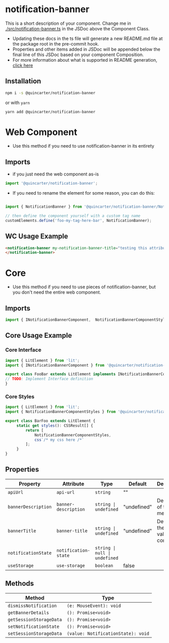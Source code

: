 # notification-banner

This is a short description of your component. Change me in [./src/notification-banner.ts](./src/notification-banner.ts#L6-42) in the JSDoc above the Component Class.

* Updating these docs in the ts file will generate a new README.md file at the package root in the pre-commit hook.
* Properties and other items added in JSDoc will be appended below the final line of this JSDoc based on your component Composition.
* For more information about what is supported in README generation, [click here](https://github.com/runem/web-component-analyzer)

## Installation
```bash
npm i -s @quincarter/notification-banner
```
or with `yarn`
```bash
yarn add @quincarter/notification-banner
```

# Web Component
* Use this method if you need to use notification-banner in its entirety
## Imports
* if you just need the web component as-is
```javascript
import '@quincarter/notification-banner';
```
* If you need to rename the element for some reason, you can do this:
```javascript

import { NotificationBanner } from '@quincarter/notification-banner/NotificationBanner';

// then define the component yourself with a custom tag name
customElements.define('foo-my-tag-here-bar', NotificationBanner);

```

## WC Usage Example
```html
<notification-banner my-notification-banner-title="testing this attribute works">
</notification-banner>
```

# Core
* Use this method if you need to use pieces of notification-banner, but you don't need the entire web component.
## Imports
```typescript
import { INotificationBannerComponent,  NotificationBannerComponentStyles } from '@quincarter/notification-banner/CoreNotificationBannerComponent';
```

## Core Usage Example
### Core Interface
```typescript
import { LitElement } from 'lit';
import { INotificationBannerComponent } from '@quincarter/notification-banner/CoreNotificationBannerComponent';

export class FooBar extends LitElement implements INotificationBannerComponent {
// TODO: Implement Interface definition
}
```

### Core Styles
```typescript
import { LitElement } from 'lit';
import { NotificationBannerComponentStyles } from '@quincarter/notification-banner/CoreNotificationBannerComponent';

export class BarFoo extends LitElement {
     static get styles(): CSSResult[] {
         return [
             NotificationBannerComponentStyles,
             css`/* my css here /*`
         ];
     }
}
```

## Properties

| Property            | Attribute            | Type                          | Default     | Description                                 |
|---------------------|----------------------|-------------------------------|-------------|---------------------------------------------|
| `apiUrl`            | `api-url`            | `string`                      | ""          |                                             |
| `bannerDescription` | `banner-description` | `string \| undefined`         | "undefined" | Description of the alert message            |
| `bannerTitle`       | `banner-title`       | `string \| undefined`         | "undefined" | Determines the title value of the component |
| `notificationState` | `notification-state` | `string \| null \| undefined` |             |                                             |
| `useStorage`        | `use-storage`        | `boolean`                     | false       |                                             |

## Methods

| Method                  | Type                               |
|-------------------------|------------------------------------|
| `dismissNotification`   | `(e: MouseEvent): void`            |
| `getBannerDetails`      | `(): Promise<void>`                |
| `getSessionStorageData` | `(): Promise<void>`                |
| `setNotificationState`  | `(): Promise<void>`                |
| `setSessionStorageData` | `(value: NotificationState): void` |
